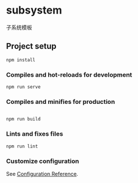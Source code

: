 # subsystem
子系统模板

## Project setup
```
npm install
```

### Compiles and hot-reloads for development
```
npm run serve
```

### Compiles and minifies for production
```

npm run build
```

### Lints and fixes files
```
npm run lint
```

### Customize configuration
See [Configuration Reference](https://cli.vuejs.org/config/).
